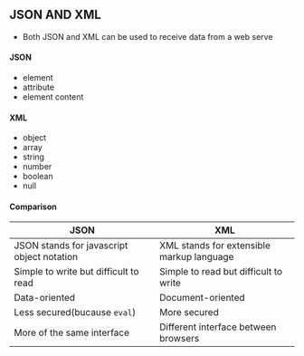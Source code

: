 ## JSON AND XML

* Both JSON and XML can be used to receive data from a web serve

#### JSON

* element
* attribute
* element content

#### XML

* object
* array
* string
* number
* boolean
* null

#### Comparison

JSON    |   XML 
------- | --------
JSON stands for javascript object notation  |   XML stands for extensible markup language
Simple to write but difficult to read   | Simple to read but difficult to write
Data-oriented   |   Document-oriented
Less secured(bucause `eval`)    |   More secured
More of the same interface  | Different interface between browsers
